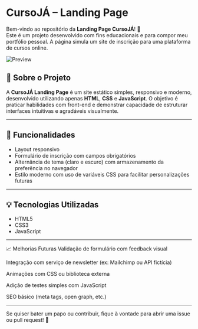 # CursoJÁ – Landing Page

Bem-vindo ao repositório da **Landing Page CursoJÁ**! 🚀  
Este é um projeto desenvolvido com fins educacionais e para compor meu portfólio pessoal. A página simula um site de inscrição para uma plataforma de cursos online.

![Preview](https://lucascarvalho8.github.io/landing-page-curso/)

## 📌 Sobre o Projeto

A **CursoJÁ Landing Page** é um site estático simples, responsivo e moderno, desenvolvido utilizando apenas **HTML**, **CSS** e **JavaScript**. O objetivo é praticar habilidades com front-end e demonstrar capacidade de estruturar interfaces intuitivas e agradáveis visualmente.

---

## 🎯 Funcionalidades

- Layout responsivo
- Formulário de inscrição com campos obrigatórios
- Alternância de tema (claro e escuro) com armazenamento da preferência no navegador
- Estilo moderno com uso de variáveis CSS para facilitar personalizações futuras

---

## 💡 Tecnologias Utilizadas

- HTML5
- CSS3 
- JavaScript 

---


📈 Melhorias Futuras
 Validação de formulário com feedback visual

 Integração com serviço de newsletter (ex: Mailchimp ou API fictícia)

 Animações com CSS ou biblioteca externa

 Adição de testes simples com JavaScript

 SEO básico (meta tags, open graph, etc.)

---

Se quiser bater um papo ou contribuir, fique à vontade para abrir uma issue ou pull request! 🚀
